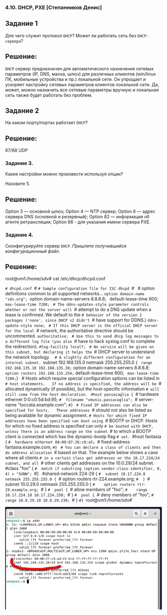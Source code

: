 ### 4.10. DHCP, PXE [Степанников Денис]
## Задание 1
Для чего служит протокол `DHCP`? 
Может ли работать сеть без `DHCP-сервера`?
 
## Решение:
`DHCP` сервер предназначен для автоматического назначения сетевых параметров (IP, DNS, маска, шлюз) для различных клиентов (win/linux ПК, мобильные устройства и пр.) локальной сети. Он упрощает и ускоряет настройку сетевых параметров клиентов локальной сети.
Да, может, можно назначить все сетевые параметры вручную и локальная сеть также будет работать без проблем.  

## Задание 2
На каком порту/портах работает `DHCP`? 

## Решение:
67/68 UDP

### Задание 3. 

Какие настройки можно произвести используя опции? 

Назовите 5.

## Решение:

Option 3 — основной шлюз;
Option 4 — NTP сервер;
Option 6 — адрес сервера DNS (основной и резервный);
Option 82 — информация об агенте ретрансляции;
Option 66 - для указания имени сервера PXE.

### Задание 4. 

Сконфигурируйте сервер `DHCP`.
*Пришлите получившийся конфигурационный файл.*

## Решение:

root@vm1:/home/sdv# cat /etc/dhcp/dhcpd.conf

`# dhcpd.conf
`#
`# Sample configuration file for ISC dhcpd
`#
`
`# option definitions common to all supported networks...
`option domain-name "sdv.org";
`option domain-name-servers 8.8.8.8;
`
`default-lease-time 600;
`max-lease-time 7200;
`
`# The ddns-updates-style parameter controls whether or not the server will
`# attempt to do a DNS update when a lease is confirmed. We default to the
`# behavior of the version 2 packages ('none', since DHCP v2 didn't
`# have support for DDNS.)
`ddns-update-style none;
`
`# If this DHCP server is the official DHCP server for the local
`# network, the authoritative directive should be uncommented.
`authoritative;
`
`# Use this to send dhcp log messages to a different log file (you also
`# have to hack syslog.conf to complete the redirection).
`#log-facility local7;
`
`# No service will be given on this subnet, but declaring it helps the
`# DHCP server to understand the network topology.
`
`
`# A slightly different configuration for an internal subnet.
`subnet 192.168.135.0 netmask 255.255.255.0 {
`  range 192.168.135.10 192.168.135.30;
`  option domain-name-servers 8.8.8.8;
`  option routers 192.168.135.254;
`  default-lease-time 600;
`  max-lease-time 7200;
`}
`
`# Hosts which require special configuration options can be listed in
`# host statements.   If no address is specified, the address will be
`# allocated dynamically (if possible), but the host-specific information
`# will still come from the host declaration.
`
`#host passacaglia {
`#  hardware ethernet 0:0:c0:5d:bd:95;
`#  filename "vmunix.passacaglia";
`#  server-name "toccata.example.com";
`#}
`
`# Fixed IP addresses can also be specified for hosts.   These addresses
`# should not also be listed as being available for dynamic assignment.
`# Hosts for which fixed IP addresses have been specified can boot using
`# BOOTP or DHCP.   Hosts for which no fixed address is specified can only
`# be booted with DHCP, unless there is an address range on the subnet
`# to which a BOOTP client is connected which has the dynamic-bootp flag
`# set.
`#host fantasia {
`#  hardware ethernet 08:00:07:26:c0:a5;
`#  fixed-address fantasia.example.com;
`#}
`
`# You can declare a class of clients and then do address allocation
`# based on that.   The example below shows a case where all clients
`# in a certain class get addresses on the 10.17.224/24 subnet, and all
`# other clients get addresses on the 10.0.29/24 subnet.
`
`#class "foo" {
`#  match if substring (option vendor-class-identifier, 0, 4) = "SUNW";
`#}
`
`#shared-network 224-29 {
`#  subnet 10.17.224.0 netmask 255.255.255.0 {
`#    option routers rtr-224.example.org;
`#  }
`#  subnet 10.0.29.0 netmask 255.255.255.0 {
`#    option routers rtr-29.example.org;
`#  }
`#  pool {
`#    allow members of "foo";
`#    range 10.17.224.10 10.17.224.250;
`#  }
`#  pool {
`#    deny members of "foo";
`#    range 10.0.29.10 10.0.29.230;
`#  }
`#}
`root@vm1:/home/sdv#`

![4.10. Task #1.9](screenshots/4.10.1.png)